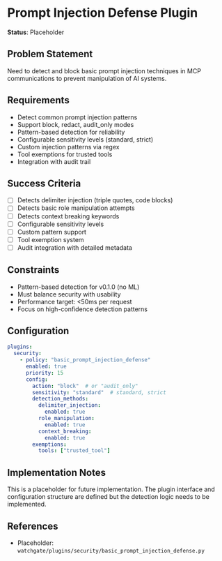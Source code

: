# Prompt Injection Defense Plugin

**Status**: Placeholder

## Problem Statement
Need to detect and block basic prompt injection techniques in MCP communications to prevent manipulation of AI systems.

## Requirements
- Detect common prompt injection patterns
- Support block, redact, audit_only modes
- Pattern-based detection for reliability
- Configurable sensitivity levels (standard, strict)
- Custom injection patterns via regex
- Tool exemptions for trusted tools
- Integration with audit trail

## Success Criteria
- [ ] Detects delimiter injection (triple quotes, code blocks)
- [ ] Detects basic role manipulation attempts
- [ ] Detects context breaking keywords
- [ ] Configurable sensitivity levels
- [ ] Custom pattern support
- [ ] Tool exemption system
- [ ] Audit integration with detailed metadata

## Constraints
- Pattern-based detection for v0.1.0 (no ML)
- Must balance security with usability
- Performance target: <50ms per request
- Focus on high-confidence detection patterns

## Configuration
```yaml
plugins:
  security:
    - policy: "basic_prompt_injection_defense"
      enabled: true
      priority: 15
      config:
        action: "block"  # or "audit_only"
        sensitivity: "standard"  # standard, strict
        detection_methods:
          delimiter_injection:
            enabled: true
          role_manipulation:
            enabled: true
          context_breaking:
            enabled: true
        exemptions:
          tools: ["trusted_tool"]
```

## Implementation Notes
This is a placeholder for future implementation. The plugin interface and configuration structure are defined but the detection logic needs to be implemented.

## References
- Placeholder: `watchgate/plugins/security/basic_prompt_injection_defense.py`